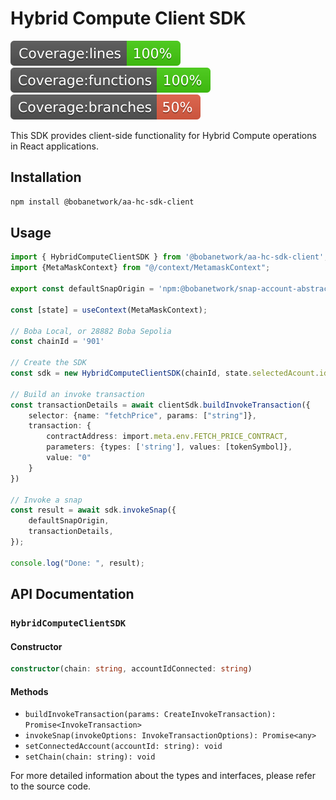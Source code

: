 # Hybrid Compute Client SDK


<img src="coverage/badge-lines.svg" alt="Line Coverage">
<img src="coverage/badge-functions.svg" alt="Function Coverage">
<img src="coverage/badge-branches.svg" alt="Branch Coverage">

This SDK provides client-side functionality for Hybrid Compute operations in React applications.

## Installation

```bash
npm install @bobanetwork/aa-hc-sdk-client
```

## Usage

```typescript
import { HybridComputeClientSDK } from '@bobanetwork/aa-hc-sdk-client';
import {MetaMaskContext} from "@/context/MetamaskContext";

export const defaultSnapOrigin = 'npm:@bobanetwork/snap-account-abstraction-keyring-hc'

const [state] = useContext(MetaMaskContext);

// Boba Local, or 28882 Boba Sepolia
const chainId = '901'

// Create the SDK
const sdk = new HybridComputeClientSDK(chainId, state.selectedAcount.id);

// Build an invoke transaction
const transactionDetails = await clientSdk.buildInvokeTransaction({
    selector: {name: "fetchPrice", params: ["string"]},
    transaction: {
        contractAddress: import.meta.env.FETCH_PRICE_CONTRACT,
        parameters: {types: ['string'], values: [tokenSymbol]},
        value: "0"
    }
})

// Invoke a snap
const result = await sdk.invokeSnap({
    defaultSnapOrigin,
    transactionDetails,
});

console.log("Done: ", result);
```



## API Documentation

### `HybridComputeClientSDK`

#### Constructor

```typescript
constructor(chain: string, accountIdConnected: string)
```

#### Methods

- `buildInvokeTransaction(params: CreateInvokeTransaction): Promise<InvokeTransaction>`
- `invokeSnap(invokeOptions: InvokeTransactionOptions): Promise<any>`
- `setConnectedAccount(accountId: string): void`
- `setChain(chain: string): void`

For more detailed information about the types and interfaces, please refer to the source code.
